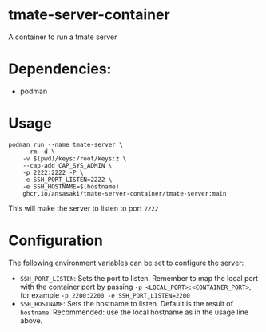 # tmate-server-container
A container to run a tmate server

# Dependencies:
- podman

# Usage
```
podman run --name tmate-server \
    --rm -d \
    -v $(pwd)/keys:/root/keys:z \
    --cap-add CAP_SYS_ADMIN \
    -p 2222:2222 -P \
    -e SSH_PORT_LISTEN=2222 \
    -e SSH_HOSTNAME=$(hostname)
    ghcr.io/ansasaki/tmate-server-container/tmate-server:main
```

This will make the server to listen to port `2222`

# Configuration

The following environment variables can be set to configure the server:

- `SSH_PORT_LISTEN`: Sets the port to listen. Remember to map the local port
    with the container port by passing `-p <LOCAL_PORT>:<CONTAINER_PORT>`, for
    example `-p 2200:2200 -e SSH_PORT_LISTEN=2200`
- `SSH_HOSTNAME`: Sets the hostname to listen. Default is the result of `hostname`.
  Recommended: use the local hostname as in the usage line above.
